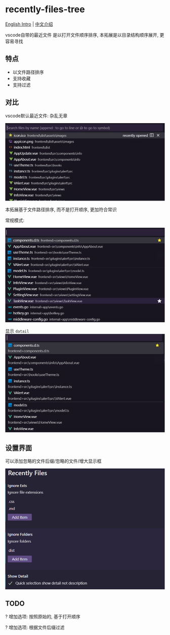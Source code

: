 # recently-files-tree

[English Intro](README.MD) | [中文介绍](README-ZH.md)

vscode自带的最近文件 是以打开文件顺序排序, 本拓展是以目录结构顺序展开, 更容易寻找

## 特点

- 以文件路径排序
- 支持收藏
- 支持过滤

## 对比

vscode默认最近文件: 杂乱无章

![img](./media//intro/default.png)

本拓展基于文件路径排序, 而不是打开顺序, 更加符合常识

常规模式:

![img](./media//intro/sort-1.png)

显示 `datail`
![img](./media//intro/sort-2.png)

## 设置界面

可以添加忽略的文件后缀/忽略的文件/增大显示框

![img](./media//intro/setting.png)

## TODO

? 增加选项: 按照原始的, 基于打开顺序

? 增加选项: 根据文件后缀过滤
